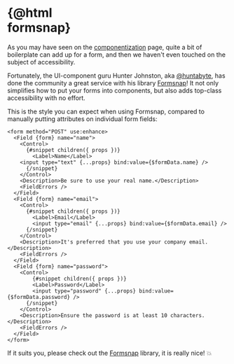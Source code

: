 <script lang="ts">
  import Head from '$lib/Head.svelte'
  import formsnap from './formsnap.svg?raw'
</script>

<h1 class="logo">
{@html formsnap}
</h1>

<Head title="Integrate Superforms with Formsnap" />

As you may have seen on the [componentization](/components) page, quite a bit of boilerplate can add up for a form, and then we haven't even touched on the subject of accessibility.

Fortunately, the UI-component guru Hunter Johnston, aka [@huntabyte](https://twitter.com/huntabyte), has done the community a great service with his library [Formsnap](https://www.formsnap.dev/)! It not only simplifies how to put your forms into components, but also adds top-class accessibility with no effort.

This is the style you can expect when using Formsnap, compared to manually putting attributes on individual form fields:

```svelte
<form method="POST" use:enhance>
  <Field {form} name="name">
    <Control>
      {#snippet children({ props })}
        <Label>Name</Label>
	<input type="text" {...props} bind:value={$formData.name} />
      {/snippet}
    </Control>
    <Description>Be sure to use your real name.</Description>
    <FieldErrors />
  </Field>
  <Field {form} name="email">
    <Control>
      {#snippet children({ props })}
        <Label>Email</Label>
        <input type="email" {...props} bind:value={$formData.email} />
      {/snippet}
    </Control>
    <Description>It's preferred that you use your company email.</Description>
    <FieldErrors />
  </Field>
  <Field {form} name="password">
    <Control>
        {#snippet children({ props })}
        <Label>Password</Label>
        <input type="password" {...props} bind:value={$formData.password} />
      {/snippet}      
    </Control>
    <Description>Ensure the password is at least 10 characters.</Description>
    <FieldErrors />
  </Field>
</form>
```

If it suits you, please check out the [Formsnap](https://www.formsnap.dev/) library, it is really nice! 💥

<style>
  .logo {
    width: 240px;
  }
</style>
